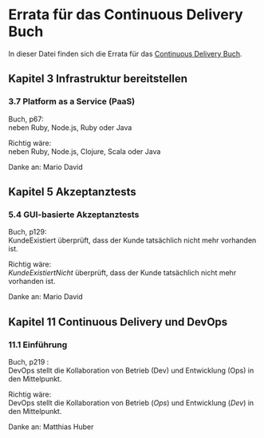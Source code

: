 Errata für das Continuous Delivery Buch
=========================

In dieser Datei finden sich die Errata für das [Continuous Delivery Buch](https://bit.ly/CD-Buch-Amzn).

Kapitel 3 Infrastruktur bereitstellen
------------------------------

### 3.7 Platform as a Service (PaaS)

Buch, p67:  
neben Ruby, Node.js, Ruby oder Java

Richtig wäre:  
neben Ruby, Node.js, Clojure, Scala oder Java

Danke an: Mario David

Kapitel 5 Akzeptanztests
---------------------

### 5.4 GUI-basierte Akzeptanztests

Buch, p129:  
KundeExistiert überprüft, dass der Kunde tatsächlich nicht mehr
vorhanden ist.

Richtig wäre:  
*KundeExistiertNicht* überprüft, dass der Kunde tatsächlich nicht mehr
vorhanden ist.

Danke an: Mario David

Kapitel 11 Continuous Delivery und DevOps
-------------------------------------

### 11.1 Einführung

Buch, p219 :  
DevOps stellt die Kollaboration von Betrieb (Dev) und Entwicklung (Ops) in den Mittelpunkt.

Richtig wäre:  
DevOps stellt die Kollaboration von Betrieb (*Ops*) und Entwicklung (*Dev*) in den Mittelpunkt.

Danke an: Matthias Huber

